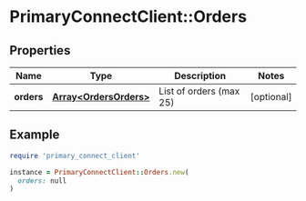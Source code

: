 # PrimaryConnectClient::Orders

## Properties

| Name | Type | Description | Notes |
| ---- | ---- | ----------- | ----- |
| **orders** | [**Array&lt;OrdersOrders&gt;**](OrdersOrders.md) | List of orders (max 25) | [optional] |

## Example

```ruby
require 'primary_connect_client'

instance = PrimaryConnectClient::Orders.new(
  orders: null
)
```

